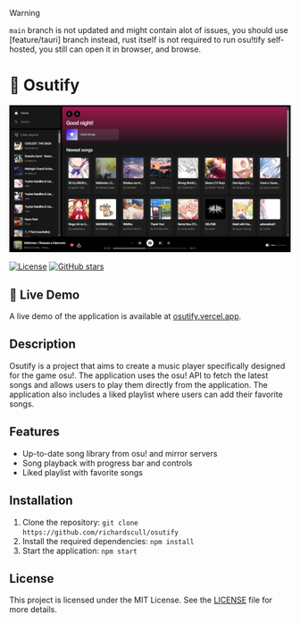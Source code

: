 >[!WARNING]
>`main` branch is not updated and might contain alot of issues, you should use [feature/tauri] branch instead, rust itself is not required to run osu!tify self-hosted, you still can open it in browser, and browse.

# 🎵 Osutify

![Preview](preview.png)

[![License](https://img.shields.io/badge/license-MIT-blue.svg)](https://opensource.org/licenses/MIT)
[![GitHub stars](https://img.shields.io/github/stars/richardscull/osutify.svg?style=social&label=Star)](https://github.com/richardscull/osutify)

## 🌻 Live Demo

A live demo of the application is available at [osutify.vercel.app](https://osutify.vercel.app/).

## Description

Osutify is a project that aims to create a music player specifically designed for the game osu!. The application uses the osu! API to fetch the latest songs and allows users to play them directly from the application. The application also includes a liked playlist where users can add their favorite songs.

## Features

- Up-to-date song library from osu! and mirror servers
- Song playback with progress bar and controls
- Liked playlist with favorite songs

## Installation

1. Clone the repository: `git clone https://github.com/richardscull/osutify`
2. Install the required dependencies: `npm install`
3. Start the application: `npm start`

## License

This project is licensed under the MIT License. See the [LICENSE](LICENSE) file for more details.
